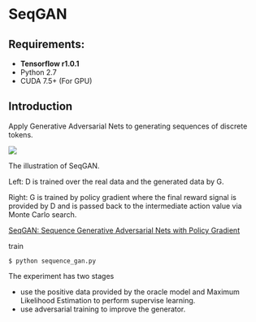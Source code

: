 # SeqGAN

## Requirements: 
* **Tensorflow r1.0.1**
* Python 2.7
* CUDA 7.5+ (For GPU)

## Introduction
Apply Generative Adversarial Nets to generating sequences of discrete tokens.

![](figures/seqgan.png)

The illustration of SeqGAN. 

Left: D is trained over the real data and the generated data by G. 

Right: G is trained by policy gradient where the final reward signal is provided by D and is passed back to the intermediate action value via Monte Carlo search.  

[SeqGAN: Sequence Generative Adversarial Nets with Policy Gradient](http://arxiv.org/abs/1609.05473) 

train
```
$ python sequence_gan.py
```
The experiment has two stages

* use the positive data provided by the oracle model and Maximum Likelihood Estimation to perform supervise learning. 
* use adversarial training to improve the generator.